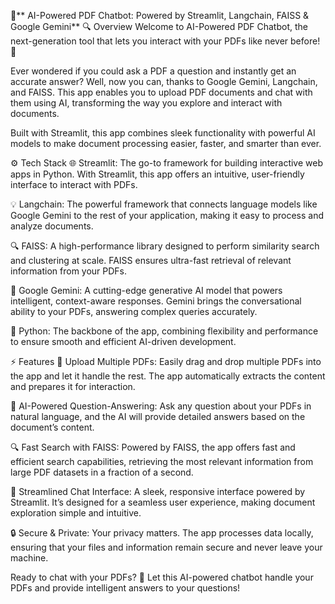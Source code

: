🚀** AI-Powered PDF Chatbot: Powered by Streamlit, Langchain, FAISS & Google Gemini**
🔍 Overview
Welcome to AI-Powered PDF Chatbot, the next-generation tool that lets you interact with your PDFs like never before! 🚀

Ever wondered if you could ask a PDF a question and instantly get an accurate answer? Well, now you can, thanks to Google Gemini, Langchain, and FAISS. This app enables you to upload PDF documents and chat with them using AI, transforming the way you explore and interact with documents.

Built with Streamlit, this app combines sleek functionality with powerful AI models to make document processing easier, faster, and smarter than ever.

⚙️ Tech Stack
🌐 Streamlit: The go-to framework for building interactive web apps in Python. With Streamlit, this app offers an intuitive, user-friendly interface to interact with PDFs.

💡 Langchain: The powerful framework that connects language models like Google Gemini to the rest of your application, making it easy to process and analyze documents.

🔍 FAISS: A high-performance library designed to perform similarity search and clustering at scale. FAISS ensures ultra-fast retrieval of relevant information from your PDFs.

🤖 Google Gemini: A cutting-edge generative AI model that powers intelligent, context-aware responses. Gemini brings the conversational ability to your PDFs, answering complex queries accurately.

🐍 Python: The backbone of the app, combining flexibility and performance to ensure smooth and efficient AI-driven development.

⚡ Features
📂 Upload Multiple PDFs: Easily drag and drop multiple PDFs into the app and let it handle the rest. The app automatically extracts the content and prepares it for interaction.

🧠 AI-Powered Question-Answering: Ask any question about your PDFs in natural language, and the AI will provide detailed answers based on the document’s content.

🔍 Fast Search with FAISS: Powered by FAISS, the app offers fast and efficient search capabilities, retrieving the most relevant information from large PDF datasets in a fraction of a second.

💬 Streamlined Chat Interface: A sleek, responsive interface powered by Streamlit. It’s designed for a seamless user experience, making document exploration simple and intuitive.

🔒 Secure & Private: Your privacy matters. The app processes data locally, ensuring that your files and information remain secure and never leave your machine.

Ready to chat with your PDFs? 🚀
Let this AI-powered chatbot handle your PDFs and provide intelligent answers to your questions!
